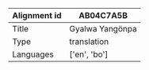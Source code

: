 |Alignment id | AB04C7A5B
| --- | --- 
|Title | Gyalwa Yangönpa 
|Type | translation
|Languages | ['en', 'bo']
